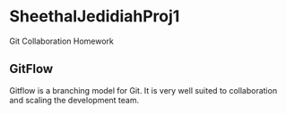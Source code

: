 # SheethalJedidiahProj1
Git Collaboration Homework

## GitFlow 
Gitflow is a branching model for Git. 
It is very well suited to collaboration and scaling the development team.

